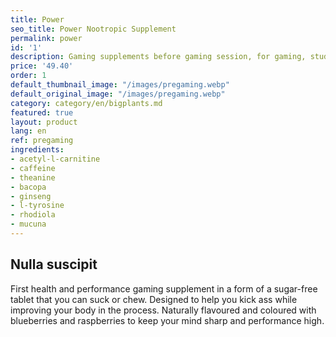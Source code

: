 ```yaml
---
title: Power
seo_title: Power Nootropic Supplement
permalink: power
id: '1'
description: Gaming supplements before gaming session, for gaming, studying o working. Máximum concentration.
price: '49.40'
order: 1
default_thumbnail_image: "/images/pregaming.webp"
default_original_image: "/images/pregaming.webp"
category: category/en/bigplants.md
featured: true
layout: product
lang: en
ref: pregaming
ingredients:
- acetyl-l-carnitine
- caffeine
- theanine
- bacopa
- ginseng
- l-tyrosine
- rhodiola
- mucuna
---
```


## Nulla suscipit

First health and performance gaming supplement in a form of a sugar-free tablet that you can suck or chew. Designed to help you kick ass while improving your body in the process. Naturally flavoured and coloured with blueberries and raspberries to keep your mind sharp and performance high.